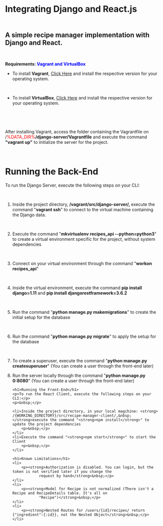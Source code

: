 <h1>Integrating Django and React.js</h1>
<h2><br />A simple recipe manager implementation with Django and React.</h2>
<p>&nbsp;</p>
<p><strong>Requirements: <span style="color: #0000ff;">Vagrant and VirtualBox</span></strong></p>
<ul>
    <li>To install <strong>Vagrant</strong>,&nbsp;<a href="https://www.vagrantup.com/downloads.html">Click Here</a> and
        install the respective version for your operating system.</li>
</ul>
<p>&nbsp;</p>
<ul>
    <li>To install <strong>VirtualBox</strong>,&nbsp;<a href="https://www.virtualbox.org/wiki/Downloads">Click Here</a>
        and install the respective version for your operating system.</li>
</ul>
<p>&nbsp;</p>
<p>&nbsp;</p>
<p>After installing Vagrant, access the folder containing the Vagrantfile on /<span style="color: #ff0000;">%DATA_DIR%</span><strong>/django-server/Vagrantfile</strong>
    and execute the command <strong>"vagrant up"</strong> to initialize the server for the project.</p>
<p>&nbsp;</p>
<h1>Running the Back-End</h1>
<p>To run the Django Server, execute the following steps on your CLI:</p>
<p>&nbsp;</p>
<ol>
    <li>Inside the project directory,<strong> /vagrant/src/django-server/,&nbsp;</strong>execute the command "<strong>vagrant
            ssh</strong>" to connect to the virtual machine containing the Django data.
        <p>&nbsp;</p>
    </li>
    <li>Execute the command "<strong>mkvirtualenv recipes_api --python=python3</strong>" to create a virtual
        environment specific for the project, without system dependencies
        <p>&nbsp;</p>
    </li>
    <li>Connect on your virtual environment through the command "<strong>workon recipes_api</strong>"
        <p>&nbsp;</p>
    </li>
    <li>Inside the virtual environment, execute the command <strong>pip install django=1.11</strong> and&nbsp;<strong>pip
            install djangorestframework=3.6.2</strong>
        <p>&nbsp;</p>
    </li>
    <li>Run the command "<strong>python manage.py makemigrations</strong>" to create the initial setup for the database
        <p>&nbsp;</p>
    </li>
    <li>Run the command "<strong>python manage.py migrate</strong>" to apply the setup for the database
        <p>&nbsp;</p>
    </li>
    <li>
        <p>To create a superuser, execute the command "<strong>python manage.py createsuperuser</strong>" (You can
            create a user through the front-end later)&nbsp;</p>
    </li>
    <li>
        <p>Run the server locally through the command "<strong>python manage.py 0:8080</strong>" (You can create a user
            through the front-end later)&nbsp;</p>
    </li>

    <h1>Running the Front-End</h1>
    <p>To run the React Client, execute the following steps on your CLI:</p>
    <p>&nbsp;</p>

    <li>Inside the project directory, in your local magchine: <strong> /{WORKING_DIRECTORY}/src/recipe-manager-client/,&nbsp;</strong>execute the command "<strong>npm install</strong>" to update the project dependencies
        <p>&nbsp;</p>
    </li>
    <li>Execute the command "<strong>npm start</strong>" to start the Client
        <p>&nbsp;</p>
    </li>

    <h1>Known Limitations</h1>
    <li>
        <p><strong>Authorization is disabled. You can login, but the token is not verified later if you change the
                request by hand</strong>&nbsp;</p>
    </li>
    <li>
        <p><strong>Model for Recipe is not normalized (There isn't a Recipe and RecipeDetails table. It's all on
                "Recipe")</strong>&nbsp;</p>
    </li>
    <li>
        <p><strong>Nested Routes for /users/{id}/recipes/ return {"ingredient":{:id}}, not the Nested Object</strong>&nbsp;</p>
    </li>
</ol>